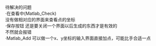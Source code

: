 待解决的问题  
·在查看中(Matlab_Check)  
  没有做相对应的界面来查看点的坐标  
·保存按钮
  还是要关闭一个界面以后生成的东西才是有效的  
  不然就会报错  
·Matlab_Add
  可以做一个x、y坐标的输入界面直接加点，可能比手合适一点  
